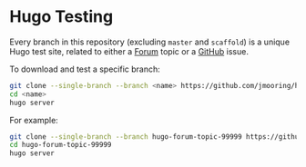 # Hugo Testing

Every branch in this repository (excluding `master` and `scaffold`) is a unique Hugo test site, related to either a [Forum](https://discourse.gohugo.io/) topic or a [GitHub](https://github.com/gohugoio/hugo/) issue.

To download and test a specific branch:

```bash
git clone --single-branch --branch <name> https://github.com/jmooring/hugo-testing
cd <name>
hugo server
```

For example:

```bash
git clone --single-branch --branch hugo-forum-topic-99999 https://github.com/jmooring/hugo-testing
cd hugo-forum-topic-99999
hugo server
```
